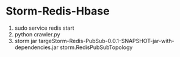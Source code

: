 # Storm-Redis-Hbase

1. sudo service redis start
2. <launch web crawler> python crawler.py
3. storm jar targeStorm-Redis-PubSub-0.0.1-SNAPSHOT-jar-with-dependencies.jar storm.RedisPubSubTopology
